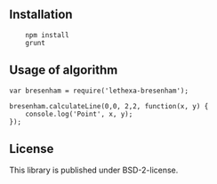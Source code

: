 Installation
------------

        npm install
        grunt


Usage of algorithm
------------------

	var bresenham = require('lethexa-bresenham');

	bresenham.calculateLine(0,0, 2,2, function(x, y) {
		console.log('Point', x, y);
	});


License
-------

This library is published under BSD-2-license.



